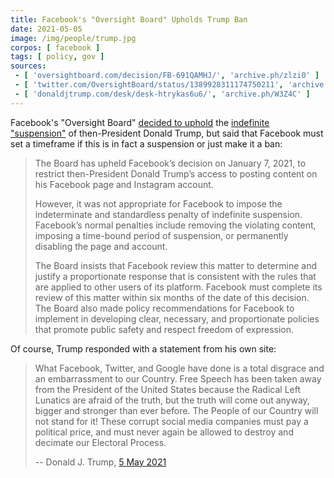 ```yaml
---
title: Facebook's "Oversight Board" Upholds Trump Ban
date: 2021-05-05
image: /img/people/trump.jpg
corpos: [ facebook ]
tags: [ policy, gov ]
sources:
 - [ 'oversightboard.com/decision/FB-691QAMHJ/', 'archive.ph/zlzi0' ]
 - [ 'twitter.com/OversightBoard/status/1389928311174750211', 'archive.ph/as22C' ]
 - [ 'donaldjtrump.com/desk/desk-htrykas6u6/', 'archive.ph/W3Z4C' ]
---
```


Facebook's "Oversight Board" [decided to
uphold](https://archive.ph/S3WQq#selection-2409.1-2421.471) the [indefinite
"suspension"](/e/twitter-facebook-suspend-trump/) of then-President Donald
Trump, but said that Facebook must set a timeframe if this is in fact a
suspension or just make it a ban:

> The Board has upheld Facebook’s decision on January 7, 2021, to restrict
> then-President Donald Trump’s access to posting content on his Facebook page
> and Instagram account.
>
> However, it was not appropriate for Facebook to impose the indeterminate and
> standardless penalty of indefinite suspension. Facebook’s normal penalties
> include removing the violating content, imposing a time-bound period of
> suspension, or permanently disabling the page and account.
>
> The Board insists that Facebook review this matter to determine and justify a
> proportionate response that is consistent with the rules that are applied to
> other users of its platform. Facebook must complete its review of this matter
> within six months of the date of this decision. The Board also made policy
> recommendations for Facebook to implement in developing clear, necessary, and
> proportionate policies that promote public safety and respect freedom of
> expression.

Of course, Trump responded with a statement from his own site:

> What Facebook, Twitter, and Google have done is a total disgrace and an
> embarrassment to our Country. Free Speech has been taken away from the
> President of the United States because the Radical Left Lunatics are afraid
> of the truth, but the truth will come out anyway, bigger and stronger than
> ever before. The People of our Country will not stand for it! These corrupt
> social media companies must pay a political price, and must never again be
> allowed to destroy and decimate our Electoral Process.
>
> -- Donald J. Trump, [5 May 2021](https://archive.ph/W3Z4C)
